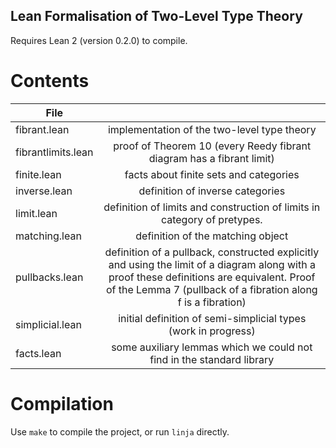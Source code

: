 ## Lean Formalisation of Two-Level Type Theory

Requires Lean 2 (version 0.2.0) to compile.

# Contents

| File | |
|--------------------|:--------------------------------------------------------------------:
| fibrant.lean       | implementation of the two-level type theory
| fibrantlimits.lean | proof of Theorem 10 (every Reedy fibrant diagram has a fibrant limit)
| finite.lean        | facts about finite sets and categories
| inverse.lean       | definition of inverse categories
| limit.lean         | definition of limits and construction of limits in category of pretypes.
| matching.lean      | definition of the matching object
| pullbacks.lean     | definition of a pullback, constructed explicitly and using the limit of a diagram along with a proof these definitions are equivalent. Proof of the Lemma 7 (pullback of a fibration along f is a fibration)
| simplicial.lean    | initial definition of semi-simplicial types (work in progress)
| facts.lean         | some auxiliary lemmas which we could not find in the standard library

# Compilation

Use ```make``` to compile the project, or run ```linja``` directly.
